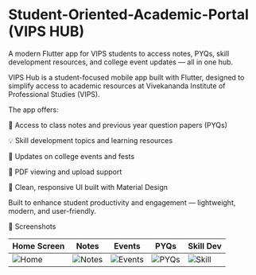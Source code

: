 # Student-Oriented-Academic-Portal (VIPS HUB)
A modern Flutter app for VIPS students to access notes, PYQs, skill development resources, and college event updates — all in one hub.

VIPS Hub is a student-focused mobile app built with Flutter, designed to simplify access to academic resources at Vivekananda Institute of Professional Studies (VIPS).

The app offers:


📘 Access to class notes and previous year question papers (PYQs)



💡 Skill development topics and learning resources

🎉 Updates on college events and fests

📂 PDF viewing and upload support

🎨 Clean, responsive UI built with Material Design

Built to enhance student productivity and engagement — lightweight, modern, and user-friendly.

📸 Screenshots


| Home Screen | Notes | Events | PYQs | Skill Dev |
|-------------|-------|--------|------|-------------------|
| ![Home](https://github.com/user-attachments/assets/e51c4336-8d10-4ce6-bd50-d834be454644) | ![Notes](https://github.com/user-attachments/assets/08c5980e-7901-453d-b53d-9ecfcae89785) | ![Events](https://github.com/user-attachments/assets/ef3db4c0-074d-4d36-824b-7041a0c70b61) | ![PYQs](https://github.com/user-attachments/assets/dfddfa0e-1327-4745-a39b-d160c0a9e738) | ![Skill](https://github.com/user-attachments/assets/51206d73-9804-478d-a8ff-125e0a40a2df) |

